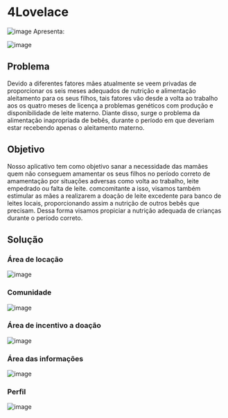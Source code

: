 # 4Lovelace
![image](https://user-images.githubusercontent.com/74369384/139596641-b5b9d0dd-348f-48c8-adc2-e647a545ecbf.png)
Apresenta:

![image](https://user-images.githubusercontent.com/74369384/139596674-f5d71611-e9c8-4fa6-91cc-974b9027b93c.png)


## Problema

Devido a diferentes fatores mães atualmente se veem privadas de proporcionar os seis meses adequados de nutrição e alimentação aleitamento para os seus filhos, tais fatores vão desde a volta ao trabalho aos os quatro meses de licença a problemas genéticos com produção e disponibilidade de leite materno. Diante disso, surge o problema da alimentação inapropriada de bebês, durante o período em que deveriam estar recebendo apenas o aleitamento materno. 

## Objetivo

Nosso aplicativo tem como objetivo sanar a necessidade das mamães quem não conseguem amamentar os seus filhos no período correto de amamentação por situações adversas como volta ao trabalho, leite empedrado ou falta de leite. comcomitante a isso, visamos também estimular as mães a realizarem a doação de leite excedente para banco de leites locais, proporcionando assim a nutrição de outros bebês que precisam. 
Dessa forma visamos propiciar a nutrição adequada de crianças durante o período correto. 

## Solução

### Área de locação

![image](https://user-images.githubusercontent.com/74369384/139595941-4fc8e49c-3ad6-4760-b8a6-91504e57dbf4.png)

### Comunidade 

![image](https://user-images.githubusercontent.com/74369384/139596361-3cb9050b-e7c7-4c99-8570-edcc65d67d8d.png)

### Área de incentivo a doação

![image](https://user-images.githubusercontent.com/74369384/139596401-057a9b47-d53a-4434-ae43-f78d70b1a40b.png)

### Área das informações

![image](https://user-images.githubusercontent.com/74369384/139596467-21574550-2115-4a44-bf14-7e91f3b00a0e.png)

### Perfil

![image](https://user-images.githubusercontent.com/74369384/139596576-afcabe03-e1b8-465e-9fe9-a2d261578155.png)








